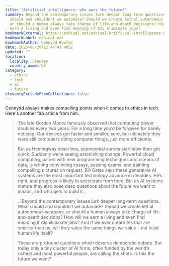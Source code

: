 ```yaml
---
title: "Artificial intelligence: who owns the future?"
summary: Beyond the contemporary issues lurk deeper long-term questions. What
  should and shouldn’t we automate? Should we create lethal autonomous weapons,
  or should a human always take charge of life-and-death decisions? How will we
  earn a living and even find meaning if AIs eliminate jobs?
bookmarkExternal: https://ethical.net/ethical/artificial-intelligence-who-owns-the-future/
bookmarkLabel: ethical.net
bookmarkAuthor: Cennydd Bowles
date: 2023-06-20T12:44:43.485Z
updated: ""
location:
  locality: Crawley
  country_name: UK
category:
  - ethics
  - tech
  - ai
  - future
eleventyExcludeFromCollections: false
---
```


Cennydd always makes compelling points when it comes to ethics in tech. Here's another fab article from him.

> The late Gordon Moore famously observed that computing power doubles every two years. For a long time you’d be forgiven for barely noticing. Our devices got faster and smaller, sure, but ultimately they were still computers doing computer things, just more efficiently.
>
> But as Hemingway describes, exponential curves start slow then get quick. Suddenly we’re seeing astonishing change. Powerful cloud computing, paired with new programming techniques and oceans of data, is writing convincing essays, passing exams, and painting compelling pictures on request. Bill Gates says these generative AI systems are the most important technology advance in decades. He’s right, and progress is likely to accelerate from here. But as AI systems mature they also pose deep questions about the future we want to inhabit, and who gets to build it&hellip;

> &hellip;Beyond the contemporary issues lurk deeper long-term questions. What should and shouldn’t we automate? Should we create lethal autonomous weapons, or should a human always take charge of life-and-death decisions? How will we earn a living and even find meaning if AIs eliminate jobs? And if we ever create AIs that are smarter than us, will they value the same things we value – not least human life itself?
>
> These are profound questions which deserve democratic debate. But today only a tiny cluster of AI firms, often funded by the world’s richest and most powerful people, are calling the shots. Is this the future we want?


